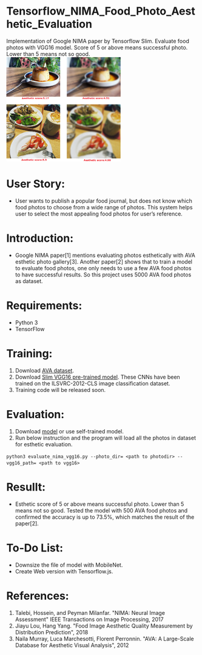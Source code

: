 # Tensorflow_NIMA_Food_Photo_Aesthetic_Evaluation
Implementation of Google NIMA paper by Tensorflow Slim. Evaluate food photos with VGG16 model. Score of 5 or above means successful photo. Lower than 5 means not so good.</br>
<img src="https://github.com/masterTW/Tensorflow_NIMA_Food_Photo_Aesthetic_Evaluation/blob/master/photo1.png?raw=true" height=60% width=60%>
# User Story:
  - User wants to publish a popular food journal, but does not know which food photos to choose from a wide range of photos. This system helps user to select the most appealing food photos for user’s reference. 

# Introduction:
- Google NIMA paper[1] mentions evaluating photos esthetically with AVA esthetic photo gallery[3]. Another paper[2] shows that to train a model to evaluate food photos, one only needs to use a few AVA food photos to have successful results. So this project uses 5000 AVA food photos as dataset.
# Requirements:
  - Python 3
  - TensorFlow

# Training:
1. Download [AVA dataset](https://github.com/mtobeiyf/ava_downloader).
2. Download [Slim VGG16 pre-trained model](https://github.com/tensorflow/models/tree/master/research/slim). These CNNs have been trained on the ILSVRC-2012-CLS image classification dataset.
3. Training code will be released soon.
# Evaluation:
1. Download [model](https://drive.google.com/file/d/16eK7ByJi1zV68v7OS6LKshDlll-AeSpj/view?usp=sharing)  or use self-trained model.
2. Run below instruction and the program will load all the photos in dataset for esthetic evaluation. <br />

```python3 evaluate_nima_vgg16.py --photo_dir= <path to photodir> --vgg16_path= <path to vgg16>```

# Resullt:
  - Esthetic score of 5 or above means successful photo. Lower than 5 means not so good. Tested the model with 500 AVA food photos and confirmed the accuracy is up to 73.5%, which matches the result of the paper[2].
# To-Do List:
  - Downsize the file of model with MobileNet.
  - Create Web version with Tensorflow.js.
# References:
 1.   Talebi, Hossein, and Peyman Milanfar. "NIMA: Neural Image Assessment" IEEE Transactions on Image Processing, 2017
 2.   Jiayu Lou, Hang Yang. "Food Image Aesthetic Quality Measurement by Distribution Prediction", 2018
 3.   Naila Murray, Luca Marchesotti, Florent Perronnin. "AVA: A Large-Scale Database for Aesthetic Visual Analysis", 2012
